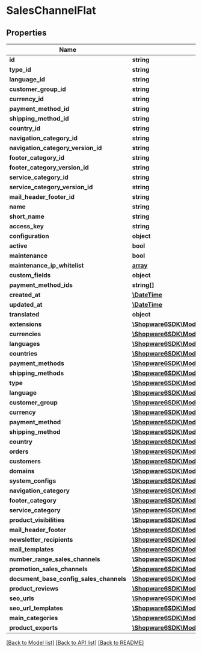 # SalesChannelFlat

## Properties
Name | Type | Description | Notes
------------ | ------------- | ------------- | -------------
**id** | **string** |  | [optional] 
**type_id** | **string** |  | 
**language_id** | **string** |  | 
**customer_group_id** | **string** |  | 
**currency_id** | **string** |  | 
**payment_method_id** | **string** |  | 
**shipping_method_id** | **string** |  | 
**country_id** | **string** |  | 
**navigation_category_id** | **string** |  | 
**navigation_category_version_id** | **string** |  | [optional] 
**footer_category_id** | **string** |  | [optional] 
**footer_category_version_id** | **string** |  | [optional] 
**service_category_id** | **string** |  | [optional] 
**service_category_version_id** | **string** |  | [optional] 
**mail_header_footer_id** | **string** |  | [optional] 
**name** | **string** |  | 
**short_name** | **string** |  | [optional] 
**access_key** | **string** |  | 
**configuration** | **object** |  | [optional] 
**active** | **bool** |  | [optional] 
**maintenance** | **bool** |  | [optional] 
**maintenance_ip_whitelist** | [**array**](array.md) |  | [optional] 
**custom_fields** | **object** |  | [optional] 
**payment_method_ids** | **string[]** |  | [optional] 
**created_at** | [**\DateTime**](\DateTime.md) |  | 
**updated_at** | [**\DateTime**](\DateTime.md) |  | 
**translated** | **object** |  | [optional] 
**extensions** | [**\Shopware6SDK\Model\SalesChannelFlatExtensions**](SalesChannelFlatExtensions.md) |  | [optional] 
**currencies** | [**\Shopware6SDK\Model\CurrencyFlat**](CurrencyFlat.md) |  | [optional] 
**languages** | [**\Shopware6SDK\Model\LanguageFlat**](LanguageFlat.md) |  | [optional] 
**countries** | [**\Shopware6SDK\Model\CountryFlat**](CountryFlat.md) |  | [optional] 
**payment_methods** | [**\Shopware6SDK\Model\PaymentMethodFlat**](PaymentMethodFlat.md) |  | [optional] 
**shipping_methods** | [**\Shopware6SDK\Model\ShippingMethodFlat**](ShippingMethodFlat.md) |  | [optional] 
**type** | [**\Shopware6SDK\Model\SalesChannelTypeFlat**](SalesChannelTypeFlat.md) |  | [optional] 
**language** | [**\Shopware6SDK\Model\LanguageFlat**](LanguageFlat.md) |  | [optional] 
**customer_group** | [**\Shopware6SDK\Model\CustomerGroupFlat**](CustomerGroupFlat.md) |  | [optional] 
**currency** | [**\Shopware6SDK\Model\CurrencyFlat**](CurrencyFlat.md) |  | [optional] 
**payment_method** | [**\Shopware6SDK\Model\PaymentMethodFlat**](PaymentMethodFlat.md) |  | [optional] 
**shipping_method** | [**\Shopware6SDK\Model\ShippingMethodFlat**](ShippingMethodFlat.md) |  | [optional] 
**country** | [**\Shopware6SDK\Model\CountryFlat**](CountryFlat.md) |  | [optional] 
**orders** | [**\Shopware6SDK\Model\OrderFlat**](OrderFlat.md) |  | [optional] 
**customers** | [**\Shopware6SDK\Model\CustomerFlat**](CustomerFlat.md) |  | [optional] 
**domains** | [**\Shopware6SDK\Model\SalesChannelDomainFlat**](SalesChannelDomainFlat.md) |  | [optional] 
**system_configs** | [**\Shopware6SDK\Model\SystemConfigFlat**](SystemConfigFlat.md) |  | [optional] 
**navigation_category** | [**\Shopware6SDK\Model\CategoryFlat**](CategoryFlat.md) |  | [optional] 
**footer_category** | [**\Shopware6SDK\Model\CategoryFlat**](CategoryFlat.md) |  | [optional] 
**service_category** | [**\Shopware6SDK\Model\CategoryFlat**](CategoryFlat.md) |  | [optional] 
**product_visibilities** | [**\Shopware6SDK\Model\ProductVisibilityFlat**](ProductVisibilityFlat.md) |  | [optional] 
**mail_header_footer** | [**\Shopware6SDK\Model\MailHeaderFooterFlat**](MailHeaderFooterFlat.md) |  | [optional] 
**newsletter_recipients** | [**\Shopware6SDK\Model\NewsletterRecipientFlat**](NewsletterRecipientFlat.md) |  | [optional] 
**mail_templates** | [**\Shopware6SDK\Model\MailTemplateSalesChannelFlat**](MailTemplateSalesChannelFlat.md) |  | [optional] 
**number_range_sales_channels** | [**\Shopware6SDK\Model\NumberRangeSalesChannelFlat**](NumberRangeSalesChannelFlat.md) |  | [optional] 
**promotion_sales_channels** | [**\Shopware6SDK\Model\PromotionSalesChannelFlat**](PromotionSalesChannelFlat.md) |  | [optional] 
**document_base_config_sales_channels** | [**\Shopware6SDK\Model\DocumentBaseConfigSalesChannelFlat**](DocumentBaseConfigSalesChannelFlat.md) |  | [optional] 
**product_reviews** | [**\Shopware6SDK\Model\ProductReviewFlat**](ProductReviewFlat.md) |  | [optional] 
**seo_urls** | [**\Shopware6SDK\Model\SeoUrlFlat**](SeoUrlFlat.md) |  | [optional] 
**seo_url_templates** | [**\Shopware6SDK\Model\SeoUrlTemplateFlat**](SeoUrlTemplateFlat.md) |  | [optional] 
**main_categories** | [**\Shopware6SDK\Model\MainCategoryFlat**](MainCategoryFlat.md) |  | [optional] 
**product_exports** | [**\Shopware6SDK\Model\ProductExportFlat**](ProductExportFlat.md) |  | [optional] 

[[Back to Model list]](../../README.md#documentation-for-models) [[Back to API list]](../../README.md#documentation-for-api-endpoints) [[Back to README]](../../README.md)

